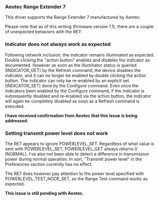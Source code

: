 ### Aeotec Range Extender 7

This driver supports the Range Extender 7 manufactured by Aeotec.

Please note that as of this writing (firmware version 1.1), there are a couple of
unexpected behaviors with the RE7:

### Indicator does not always work as expected
Following network inclusion, the indicator remains illuminated as expected. Double clicking
the "action button" enables and disables the indicator as documented. However as soon as the
illuminator status is queried (INDICATOR_GET) by the Refresh command, the device disables
the indicator, and it can no longer be enabled by double clicking the action button. The
indicator can only be re-enabled by an explicit set (INDICATOR_SET) done by the Configure
command.  Even once the indicators been enabled by the Configure command, if the indicator
is subsequently disabled and re-enabled via the action button, the indicator will again be
completely disabled as soon as a Refresh command is executed.

**I have received confirmation from Aeotec that this issue is being addressed.**

### Setting transmit power level does not work
The RE7 appears to ignore POWERLEVEL_SET. Regardless of what value is sent with POWERLEVEL_SET,
POWERLEVEL_GET always returns 0 (NORMAL). I've also not been able to detect a difference in
transmission power during normal operation. In sort, "Transmit power level" in the Preferences
section currently has no effect.

The RE7 does however pay attention to the power level specified with POWERLEVEL_TEST_NODE_SET,
so the Range Test command works as expected.

**This issue is still pending with Aeotec.**
